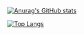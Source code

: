 
[![Anurag's GitHub stats](https://github-readme-stats.vercel.app/api?username=mrnavrc)](https://github.com/anuraghazra/github-readme-stats)

[![Top Langs](https://github-readme-stats.vercel.app/api/top-langs/?username=mrnavrc&layout=compact)](https://github.com/anuraghazra/github-readme-stats)

<!--
**mrnavrc/mrnavrc** is a ✨ _special_ ✨ repository because its `README.md` (this file) appears on your GitHub profile.

Here are some ideas to get you started:

- 🔭 I’m currently working on ...
- 🌱 I’m currently learning ...
- 👯 I’m looking to collaborate on ...
- 🤔 I’m looking for help with ...
- 💬 Ask me about ...
- 📫 How to reach me: ...
- 😄 Pronouns: ...
- ⚡ Fun fact: ...
-->
